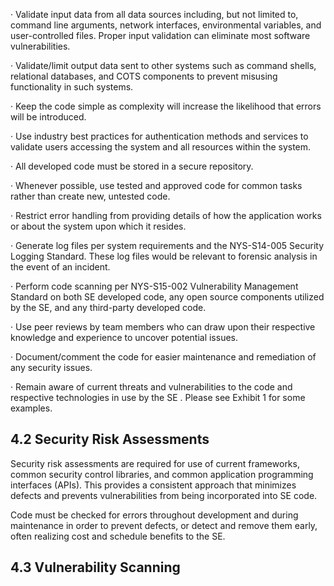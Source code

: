 · Validate input data from all data sources including, but not limited to, command line arguments, network interfaces, environmental variables, and user-controlled files. Proper input validation can eliminate most software vulnerabilities.

· Validate/limit output data sent to other systems such as command shells, relational databases, and COTS components to prevent misusing functionality in such systems.

· Keep the code simple as complexity will increase the likelihood that errors will be introduced.

· Use industry best practices for authentication methods and services to validate users accessing the system and all resources within the system.

· All developed code must be stored in a secure repository.

· Whenever possible, use tested and approved code for common tasks rather than create new, untested code.

· Restrict error handling from providing details of how the application works or about the system upon which it resides.

· Generate log files per system requirements and the NYS-S14-005 Security Logging Standard. These log files would be relevant to forensic analysis in the event of an incident.

· Perform code scanning per NYS-S15-002 Vulnerability Management Standard on both SE developed code, any open source components utilized by the SE, and any third-party developed code.

· Use peer reviews by team members who can draw upon their respective knowledge and experience to uncover potential issues.

· Document/comment the code for easier maintenance and remediation of any security issues.

· Remain aware of current threats and vulnerabilities to the code and respective technologies in use by the SE . Please see Exhibit 1 for some examples.

## **4.2 Security Risk Assessments**

Security risk assessments are required for use of current frameworks, common security control libraries, and common application programming interfaces (APIs). This provides a consistent approach that minimizes defects and prevents vulnerabilities from being incorporated into SE code.

Code must be checked for errors throughout development and during maintenance in order to prevent defects, or detect and remove them early, often realizing cost and schedule benefits to the SE.

## **4.3 Vulnerability Scanning**